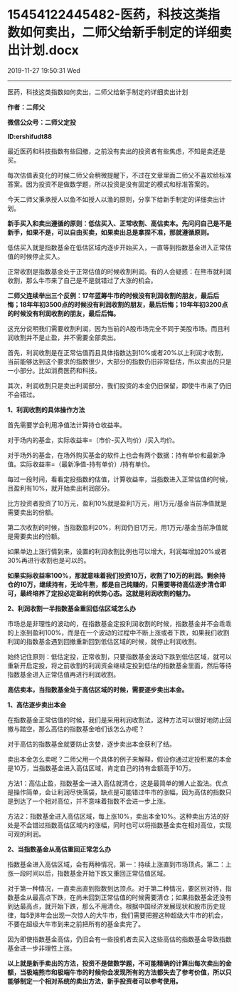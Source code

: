 # 15454122445482-医药，科技这类指数如何卖出，二师父给新手制定的详细卖出计划.docx

2019-11-27 19:50:31 Wed

----

医药，科技这类指数如何卖出，二师父给新手制定的详细卖出计划

__作者：二师父__

__微信公众号：二师父定投__

__ID:ershifudt88__

最近医药和科技指数有些回撤，之前没有卖出的投资者有些焦虑，不知是卖还是买。

每次估值表变化的时候二师父会稍微提醒下，不过在文章里面二师父不喜欢给标准答案。因为投资不是做数学题，所以投资是没有固定的模式和标准答案的。

今天二师父秉承授人以鱼不如授人以渔的原则，分享下给新手制定的详细卖出计划。

__新手买入和卖出遵循的原则：低估买入、正常收割、高估卖本。先问问自己是不是新手，如果不是，可以自由买卖，如果卖出总是拿捏不准，那就遵循原则。__

低估买入就是指数基金在低估区域内逐步开始买入，一直等到指数基金进入正常估值的时候停止买入。

 

正常收割是指数基金处于正常估值的时候收割利润。有的人会疑惑：在熊市就利润收割，那么牛市来了自己是不是就错过了大涨的机会。

__二师父连续举出三个反例：17年蓝筹牛市的时候没有利润收割的朋友，最后后悔；18年年初3500点的时候没有利润收割的朋友，最后后悔；19年年初3200点的时候没有利润收割的朋友，最后后悔。__

这充分说明我们需要收割利润，因为当前的A股市场完全不同于美股市场。而且利润收割并不是止盈，并不需要全部卖出。

首先，利润收割是在正常估值而且具体指数达到10%或者20%以上利润才收割，当前能够达到这个要求的指数很少，大部分的指数仍旧非常低估，所以卖出的只是一小部分。比如消费医药和科技。

其次，利润收割只是卖出利润部分，我们投资的本金仍旧保留，即使牛市来了仍旧不会错过。

__1、利润收割的具体操作方法__

首先需要学会利用净值法计算持仓收益率。

对于场内的基金，实际收益率=（市价\-买入均价）/买入均价。

对于场外的基金，在场外购买基金的软件上也会有两个数据：持有单价和最新净值。实际收益率=（最新净值\-持有单价）/持有单价。

每过一段时间，看看定投指数的估值，计算收益率，当指数进入正常估值的时候，且盈利有10%，就开始卖出利润部分。

比方投资者投资了10万元，盈利10%就是盈利1万元，用1万元/基金当前净值就是需要卖出的份额。

第二次收割的时候，当指数盈利20%，利润仍旧1万元，用1万元/基金当前净值就是需要卖出的份额。

如果单边上涨行情到来，设置的利润收割比例也可以增大，利润每增加20%或者30%再进行收割也是可以的。

__如果实际收益率100%，那就意味着我们投资10万，收割了10万的利润。剩余持仓的10万，继续持有，无论牛熊，都是自己纯赚的，只需要等待高估逐步清仓即可，最终培养了定投必定盈利的优势心态。这就是利润收割的魅力。__

__2、利润收割一半指数基金重回低估区域怎么办__

市场总是非理性的波动的，在指数基金定投利润收割的时候，指数基金并不会乖乖的上涨到盈利100%，而是在一个波动的过程中不断上涨或者下跌，如果我们收割利润的指数基金遇到回撤重新回到低估区域的时候，就停止利润收割。

始终记住原则：低估定投，正常收割，只要指数基金波动下跌到低估区域，就可以重新开启定投，将之前收割的利润资金继续定投到低估的指数基金里面，然后等待指数基金进入正常估值再进行利润收割。

__高估卖本，当指数基金处于高估区域的时候，需要逐步卖出本金。__

__1、高估逐步卖出本金__

在指数基金正常估值的时候，我们是采用利润收割法，这种方法可以很好地防止回撤与踏空，那么高估的指数基金咱们该怎么办呢？

对于高估的指数基金就要防止贪婪，逐步卖出本金获利了结。

卖出本金怎么卖呢？二师父用一个具体的例子来解释，假设你通过定投积累的本金是10万，当指数基金进入高估区域，肯定自己的持有金额高于10万。

 

方法1：高估止盈，指数基金一进入高估就清仓，这是最简单的懒人止盈法。优点是操作简单，会让利润尽快落袋，缺点是可能错过牛市的涨幅，因为高估的指数只是到达了一个相对高位，并不意味着指数不会进一步上涨。

方法2：指数基金进入高估区域，每上涨10%，卖出本金10%。这种卖出方法的好处是不会错过指数高估区域内的涨幅，同时也可以将指数基金卖在相对高位，实现可观的利润。

__2、当指数基金从高估重回正常怎么办__

指数基金进入高估区域，会有两种情况，第一：持续上涨直到市场顶点。第二：上涨一段时间以后，指数基金开始下跌又重回正常估值区域。

对于第一种情况，一直卖出直到指数到达顶点。对于第二种情况，要区别对待，指数基金从最高点下跌，在尚未回到正常估值的时候需要清仓；如果指数基金还没有到达最高点，就开始下跌，那么不用清仓。根据中国经济发展现状和股市历史规律，每5到8年会出现一次惊人的大牛市，我们需要把握这种超级大牛市的机会，不要在超级大牛市到来之前把所有的基金卖完了。

因为即使指数基金高估，仍旧会有一些投机者去买入这些高估的指数基金导致指数基金进一步非理性上涨。

__以上就是新手卖出的方法，投资不是做数学题，不可能精确的计算出每次卖出的金额，当极端熊市和极端牛市的时候你会发现所有的方法都失去了参考价值，所以只能够制定一个相对系统的卖出方法，新手投资者可以参考使用。__

